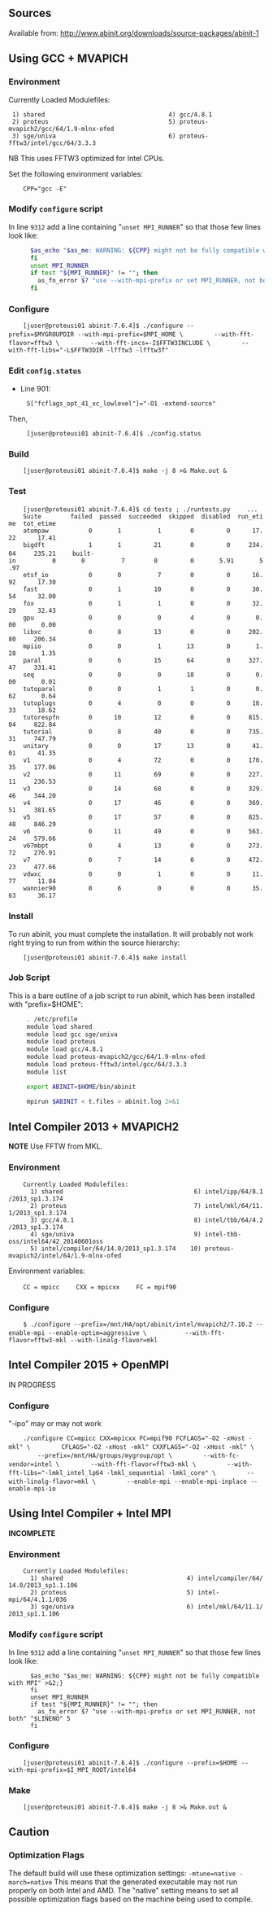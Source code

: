 Sources
-------

Available from:
<http://www.abinit.org/downloads/source-packages/abinit-1>

Using GCC + MVAPICH
-------------------

### Environment

Currently Loaded Modulefiles:

` 1) shared                                  4) gcc/4.8.1`
` 2) proteus                                 5) proteus-mvapich2/gcc/64/1.9-mlnx-ofed`
` 3) sge/univa                               6) proteus-fftw3/intel/gcc/64/3.3.3`

NB This uses FFTW3 optimized for Intel CPUs.

Set the following environment variables:

`    CPP="gcc -E"`

### Modify `configure` script

In line `9312` add a line containing "`unset MPI_RUNNER`" so that those
few lines look like:

``` bash
      $as_echo "$as_me: WARNING: ${CPP} might not be fully compatible with MPI" >&2;}
      fi
      unset MPI_RUNNER
      if test "${MPI_RUNNER}" != ""; then
        as_fn_error $? "use --with-mpi-prefix or set MPI_RUNNER, not both" "$LINENO" 5
      fi
```

### Configure

`    [juser@proteusi01 abinit-7.6.4]$ ./configure --prefix=$MYGROUPDIR --with-mpi-prefix=$MPI_HOME \`
`        --with-fft-flavor=fftw3 \`
`        --with-fft-incs=-I$FFTW3INCLUDE \`
`        --with-fft-libs="-L$FFTW3DIR -lfftw3 -lfftw3f"`

### Edit `config.status`

-   Line 901:

`     S["fcflags_opt_41_xc_lowlevel"]="-O1 -extend-source"`

Then,

`     [juser@proteusi01 abinit-7.6.4]$ ./config.status`

### Build

`    [juser@proteusi01 abinit-7.6.4]$ make -j 8 >& Make.out &`

### Test

`    [juser@proteusi01 abinit-7.6.4]$ cd tests ; ./runtests.py`
`    ...`
`    Suite        failed  passed  succeeded  skipped  disabled  run_etime  tot_etime`
`    atompaw           0       1          1        0         0      17.22      17.41`
`    bigdft            1       1         21        0         0     234.04     235.21`
`    built-in          0       0          7        0         0       5.91       5.97`
`    etsf_io           0       0          7        0         0      16.92      17.30`
`    fast              0       1         10        0         0      30.54      32.00`
`    fox               0       1          1        0         0      32.29      32.43`
`    gpu               0       0          0        4         0       0.00       0.00`
`    libxc             0       8         13        0         0     202.80     206.34`
`    mpiio             0       0          1       13         0       1.28       1.35`
`    paral             0       6         15       64         0     327.47     331.41`
`    seq               0       0          0       18         0       0.00       0.01`
`    tutoparal         0       0          1        1         0       0.62       0.64`
`    tutoplugs         0       4          0        0         0      18.33      18.62`
`    tutorespfn        0      10         12        0         0     815.04     822.84`
`    tutorial          0       8         40        0         0     735.31     747.79`
`    unitary           0       0         17       13         0      41.01      41.35`
`    v1                0       4         72        0         0     170.35     177.06`
`    v2                0      11         69        0         0     227.11     236.53`
`    v3                0      14         68        0         0     329.46     344.20`
`    v4                0      17         46        0         0     369.51     381.65`
`    v5                0      17         57        0         0     825.48     846.29`
`    v6                0      11         49        0         0     563.24     579.66`
`    v67mbpt           0       4         13        0         0     273.72     276.91`
`    v7                0       7         14        0         0     472.23     477.66`
`    vdwxc             0       0          1        0         0      11.77      11.84`
`    wannier90         0       6          0        0         0      35.63      36.17`

### Install

To run abinit, you must complete the installation. It will probably not
work right trying to run from within the source hierarchy:

`    [juser@proteusi01 abinit-7.6.4]$ make install`

### Job Script

This is a bare outline of a job script to run abinit, which has been
installed with "prefix=$HOME":

``` bash
     . /etc/profile
     module load shared
     module load gcc sge/univa
     module load proteus
     module load gcc/4.8.1
     module load proteus-mvapich2/gcc/64/1.9-mlnx-ofed
     module load proteus-fftw3/intel/gcc/64/3.3.3
     module list

     export ABINIT=$HOME/bin/abinit

     mpirun $ABINIT < t.files > abinit.log 2>&1
```

Intel Compiler 2013 + MVAPICH2
------------------------------

**NOTE** Use FFTW from MKL.

### Environment

`    Currently Loaded Modulefiles:`
`      1) shared                                    6) intel/ipp/64/8.1/2013_sp1.3.174`
`      2) proteus                                   7) intel/mkl/64/11.1/2013_sp1.3.174`
`      3) gcc/4.8.1                                 8) intel/tbb/64/4.2/2013_sp1.3.174`
`      4) sge/univa                                 9) intel-tbb-oss/intel64/42_20140601oss`
`      5) intel/compiler/64/14.0/2013_sp1.3.174    10) proteus-mvapich2/intel/64/1.9-mlnx-ofed`

Environment variables:

`    CC = mpicc`
`    CXX = mpicxx`
`    FC = mpif90`

### Configure

`    $ ./configure --prefix=/mnt/HA/opt/abinit/intel/mvapich2/7.10.2 --enable-mpi --enable-optim=aggressive \`
`          --with-fft-flavor=fftw3-mkl --with-linalg-flavor=mkl`

Intel Compiler 2015 + OpenMPI
-----------------------------

IN PROGRESS

### Configure

"-ipo" may or may not work

`    ./configure CC=mpicc CXX=mpicxx FC=mpif90 FCFLAGS="-O2 -xHost -mkl" \`
`        CFLAGS="-O2 -xHost -mkl" CXXFLAGS="-O2 -xHost -mkl" \`
`        --prefix=/mnt/HA/groups/mygroup/opt \`
`        --with-fc-vendor=intel \`
`        --with-fft-flavor=fftw3-mkl \`
`        --with-fft-libs="-lmkl_intel_lp64 -lmkl_sequential -lmkl_core" \`
`        --with-linalg-flavor=mkl \`
`        --enable-mpi --enable-mpi-inplace --enable-mpi-io`

Using Intel Compiler + Intel MPI
--------------------------------

**INCOMPLETE**

### Environment

`    Currently Loaded Modulefiles:`
`      1) shared                                  4) intel/compiler/64/14.0/2013_sp1.1.106`
`      2) proteus                                 5) intel-mpi/64/4.1.1/036`
`      3) sge/univa                               6) intel/mkl/64/11.1/2013_sp1.1.106`

### Modify `configure` script

In line `9312` add a line containing "`unset MPI_RUNNER`" so that those
few lines look like:

``` make
      $as_echo "$as_me: WARNING: ${CPP} might not be fully compatible with MPI" >&2;}
      fi
      unset MPI_RUNNER
      if test "${MPI_RUNNER}" != ""; then
        as_fn_error $? "use --with-mpi-prefix or set MPI_RUNNER, not both" "$LINENO" 5
      fi
```

### Configure

`    [juser@proteusi01 abinit-7.6.4]$ ./configure --prefix=$HOME --with-mpi-prefix=$I_MPI_ROOT/intel64`

### Make

`    [juser@proteusi01 abinit-7.6.4]$ make -j 8 >& Make.out &`

Caution
-------

### Optimization Flags

The default build will use these optimization settings:
`-mtune=native -march=native` This means that the generated executable
may not run properly on both Intel and AMD. The "native" setting means
to set all possible optimization flags based on the machine being used
to compile.

